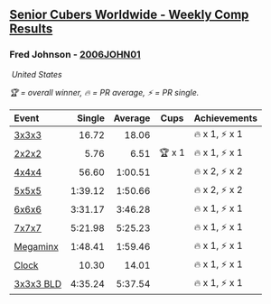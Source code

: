 <style>table {white-space: nowrap;}</style>
<link rel="stylesheet" type="text/css" href="/scw-comp/css/flags.css" />

## [Senior Cubers Worldwide - Weekly Comp Results](/scw-comp/results/)
### Fred Johnson - [2006JOHN01](https://www.worldcubeassociation.org/persons/2006JOHN01)

<i class="flag flag-US" />&nbsp;United States

<span style="white-space: nowrap;">🏆 = overall winner</span>, <span style="white-space: nowrap;">🔥 = PR average</span>, <span style="white-space: nowrap;">⚡ = PR single</span>.

| Event | Single | Average | Cups | Achievements|
| :-- | --: | --: | :--: | :-- |
| [3x3x3](333.md) | 16.72 | 18.06 |  | 🔥 x 1, ⚡ x 1 |
| [2x2x2](222.md) | 5.76 | 6.51 | 🏆 x 1 | 🔥 x 1, ⚡ x 1 |
| [4x4x4](444.md) | 56.60 | 1:00.51 |  | 🔥 x 2, ⚡ x 2 |
| [5x5x5](555.md) | 1:39.12 | 1:50.66 |  | 🔥 x 2, ⚡ x 2 |
| [6x6x6](666.md) | 3:31.17 | 3:46.28 |  | 🔥 x 1, ⚡ x 1 |
| [7x7x7](777.md) | 5:21.98 | 5:25.23 |  | 🔥 x 1, ⚡ x 1 |
| [Megaminx](minx.md) | 1:48.41 | 1:59.46 |  | 🔥 x 1, ⚡ x 1 |
| [Clock](clock.md) | 10.30 | 14.01 |  | 🔥 x 1, ⚡ x 1 |
| [3x3x3 BLD](333bf.md) | 4:35.24 | 5:37.54 |  | 🔥 x 1, ⚡ x 1 |

<!-- Global site tag (gtag.js) - Google Analytics -->
<script async src="https://www.googletagmanager.com/gtag/js?id=UA-86348435-3"></script>
<script>window.dataLayer = window.dataLayer || []; function gtag() {dataLayer.push(arguments);} gtag('js', new Date()); gtag('config', 'UA-86348435-3');</script>
